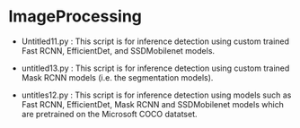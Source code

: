 # ImageProcessing
- Untitled11.py : This script is for inference detection using custom trained Fast RCNN, EfficientDet, and SSDMobilenet models.

- untitled13.py : This script is for inference detection using custom trained Mask RCNN models (i.e. the segmentation models).

- untitles12.py : This script is for inference detection using models such as Fast RCNN, EfficientDet, Mask RCNN and SSDMobilenet models which are pretrained on the Microsoft COCO datatset.
